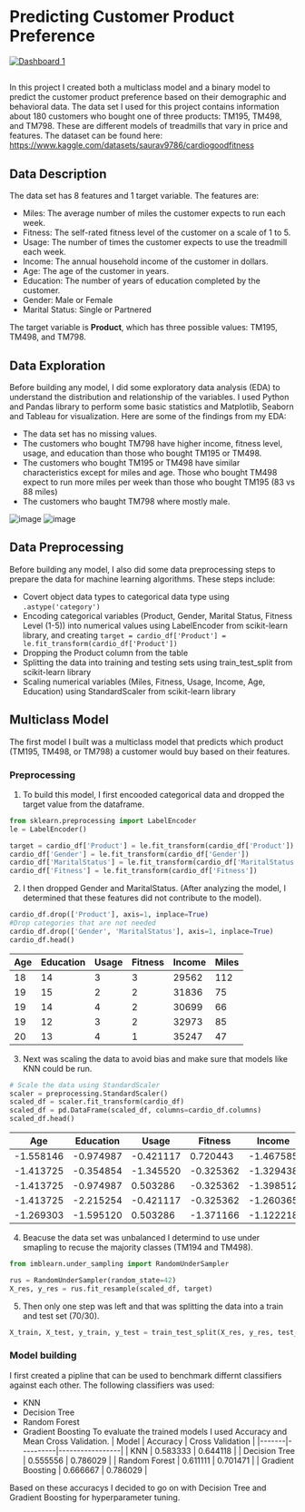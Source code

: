 # Predicting Customer Product Preference

<div class='tableauPlaceholder' id='viz1679330723000' style='position: relative'><noscript><a href='#'><img alt='Dashboard 1 ' src='https:&#47;&#47;public.tableau.com&#47;static&#47;images&#47;Fi&#47;Fitness_Customer_Dashboard&#47;Dashboard1&#47;1_rss.png' style='border: none' /></a></noscript><object class='tableauViz'  style='display:none;'><param name='host_url' value='https%3A%2F%2Fpublic.tableau.com%2F' /> <param name='embed_code_version' value='3' /> <param name='site_root' value='' /><param name='name' value='Fitness_Customer_Dashboard&#47;Dashboard1' /><param name='tabs' value='no' /><param name='toolbar' value='yes' /><param name='static_image' value='https:&#47;&#47;public.tableau.com&#47;static&#47;images&#47;Fi&#47;Fitness_Customer_Dashboard&#47;Dashboard1&#47;1.png' /> <param name='animate_transition' value='yes' /><param name='display_static_image' value='yes' /><param name='display_spinner' value='yes' /><param name='display_overlay' value='yes' /><param name='display_count' value='yes' /><param name='language' value='en-US' /></object></div> 

##

In this project I created both a multiclass model and a binary model to predict the customer product preference based on their demographic and behavioral data. The data set I used for this project contains information about 180 customers who bought one of three products: TM195, TM498, and TM798. These are different models of treadmills that vary in price and features. 
The dataset can be found here: https://www.kaggle.com/datasets/saurav9786/cardiogoodfitness

## Data Description

The data set has 8 features and 1 target variable. The features are:

- Miles: The average number of miles the customer expects to run each week.
- Fitness: The self-rated fitness level of the customer on a scale of 1 to 5.
- Usage: The number of times the customer expects to use the treadmill each week.
- Income: The annual household income of the customer in dollars.
- Age: The age of the customer in years.
- Education: The number of years of education completed by the customer.
- Gender: Male or Female
- Marital Status: Single or Partnered

The target variable is **Product**, which has three possible values: TM195, TM498, and TM798.

## Data Exploration

Before building any model, I did some exploratory data analysis (EDA) to understand the distribution and relationship of the variables. I used Python and Pandas library to perform some basic statistics and Matplotlib, Seaborn and Tableau for visualization. Here are some of the findings from my EDA:

- The data set has no missing values.
- The customers who bought TM798 have higher income, fitness level, usage, and education than those who bought TM195 or TM498.
- The customers who bought TM195 or TM498 have similar characteristics except for miles and age. Those who bought TM498 expect to run more miles per week than those who bought TM195 (83 vs 88 miles)
- The customers who baught TM798 where mostly male. 

![image](https://user-images.githubusercontent.com/97634880/226214718-0b8d2823-08ca-451a-94f1-f23759b1444f.png)
![image](https://user-images.githubusercontent.com/97634880/226214988-d95f309e-4ed0-46ee-9c14-534796490ffa.png)


## Data Preprocessing

Before building any model, I also did some data preprocessing steps to prepare the data for machine learning algorithms. These steps include:

- Covert object data types to categorical data type using `.astype('category')`
- Encoding categorical variables (Product, Gender, Marital Status, Fitness Level (1-5)) into numerical values using LabelEncoder from scikit-learn library, and creating `target = cardio_df['Product'] = le.fit_transform(cardio_df['Product'])`
- Dropping the Product column from the table 
- Splitting the data into training and testing sets using train_test_split from scikit-learn library
- Scaling numerical variables (Miles, Fitness, Usage, Income, Age, Education) using StandardScaler from scikit-learn library

## Multiclass Model

The first model I built was a multiclass model that predicts which product (TM195, TM498, or TM798) a customer would buy based on their features.
### Preprocessing
1. To build this model, I first encooded categorical data and dropped the target value from the dataframe. 
```python
from sklearn.preprocessing import LabelEncoder
le = LabelEncoder()

target = cardio_df['Product'] = le.fit_transform(cardio_df['Product'])
cardio_df['Gender'] = le.fit_transform(cardio_df['Gender'])
cardio_df['MaritalStatus'] = le.fit_transform(cardio_df['MaritalStatus'])
cardio_df['Fitness'] = le.fit_transform(cardio_df['Fitness']) 
```
2. I then dropped Gender and MaritalStatus. (After analyzing the model, I determined that these features did not contribute to the model).
```python
cardio_df.drop(['Product'], axis=1, inplace=True)
#Drop categories that are not needed
cardio_df.drop(['Gender', 'MaritalStatus'], axis=1, inplace=True)
cardio_df.head()
```
| Age | Education | Usage | Fitness | Income | Miles |
| --- | --- | --- | --- | --- | --- |
| 18 | 14 | 3 | 3 | 29562 | 112 |
| 19 | 15 | 2 | 2 | 31836 | 75 |
| 19 | 14 | 4 | 2 | 30699 | 66 |
| 19 | 12 | 3 | 2 | 32973 | 85 |
| 20 | 13 | 4 | 1 | 35247 | 47 |

3. Next was scaling the data to avoid bias and make sure that models like KNN could be run. 
```python
# Scale the data using StandardScaler
scaler = preprocessing.StandardScaler()
scaled_df = scaler.fit_transform(cardio_df)
scaled_df = pd.DataFrame(scaled_df, columns=cardio_df.columns)
scaled_df.head()
```
| Age | Education | Usage | Fitness | Income | Miles |
| --- | --- | --- | --- | --- | --- |
| -1.558146 | -0.974987 | -0.421117 | 0.720443 | -1.467585 | 0.170257 |
| -1.413725 | -0.354854 | -1.345520 | -0.325362 | -1.329438 | -0.545143 |
| -1.413725 | -0.974987 | 0.503286 | -0.325362 | -1.398512 | -0.719159 |
| -1.413725 | -2.215254 | -0.421117 | -0.325362 | -1.260365 | -0.351792 |
| -1.269303 | -1.595120 | 0.503286 | -1.371166 | -1.122218 | -1.086527 |

4. Beacuse the data set was unbalanced I determind to use under smapling to recuse the majority classes (TM194 and TM498).
```python
from imblearn.under_sampling import RandomUnderSampler

rus = RandomUnderSampler(random_state=42)
X_res, y_res = rus.fit_resample(scaled_df, target)
```
5. Then only one step was left and that was splitting the data into a train and test set (70/30).
```python
X_train, X_test, y_train, y_test = train_test_split(X_res, y_res, test_size=0.3, random_state=42, stratify=y_res)
```
### Model building
I first created a pipline that can be used to benchmark differnt classifiers against each other. 
The following classifiers was used:
- KNN
- Decision Tree
- Random Forest
- Gradient Boosting
To evaluate the trained models I used Accuracy and Mean Cross Validation. 
| Model | Accuracy | Cross Validation |
|-------|----------|-----------------|
| KNN | 0.583333 | 0.644118 |
| Decision Tree | 0.555556 | 0.786029 |
| Random Forest | 0.611111 | 0.701471 |
| Gradient Boosting | 0.666667 | 0.786029 |

Based on these accuracys I decided to go on with Decision Tree and Gradient Boosting for hyperparameter tuning. 


